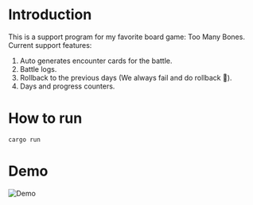 # Introduction

This is a support program for my favorite board game: Too Many Bones. Current support features:

1. Auto generates encounter cards for the battle.
2. Battle logs.
3. Rollback to the previous days (We always fail and do rollback 🙂).
4. Days and progress counters.

# How to run
```shell
cargo run
```
# Demo
![Demo](demo.gif)